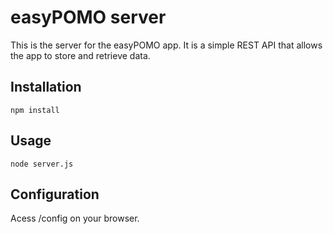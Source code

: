 # easyPOMO server

This is the server for the easyPOMO app. It is a simple REST API that allows the app to store and retrieve data.

## Installation

```
npm install
```

## Usage

```
node server.js
```

## Configuration

Acess <server-ip>/config on your browser.
